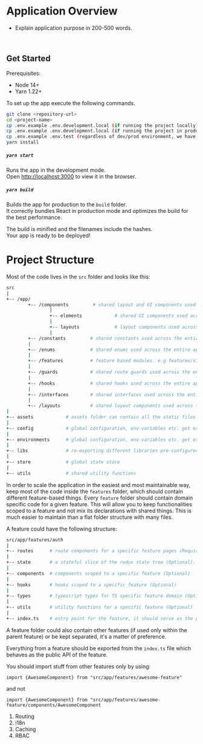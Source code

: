 # Application Overview
- Explain application purpose in 200-500 words.

<br>


## Get Started

Prerequisites:

- Node 14+
- Yarn 1.22+

To set up the app execute the following commands.

```bash
git clone <repository-url>
cd <project-name>
cp .env.example .env.development.local (if running the project locally)
cp .env.example .env.development.local (if running the project in production)
cp .env.example .env.test (regardless of dev/prod environment, we have to add .env.test as well)
yarn install
```

##### `yarn start`

Runs the app in the development mode.\
Open [http://localhost:3000](http://localhost:3000) to view it in the browser.

##### `yarn build`

Builds the app for production to the `build` folder.\
It correctly bundles React in production mode and optimizes the build for the best performance.

The build is minified and the filenames include the hashes.\
Your app is ready to be deployed!


# Project Structure

Most of the code lives in the `src` folder and looks like this:

```sh
src
|
+-- /app/
        +-- /components         # shared layout and UI components used across the entire application
                |
                +-- elements            # shared UI components used across the entire application. e.g. Drawer, ConfirmationDialog, Header, etc.
                |
                +-- layouts             # layout components used across the entire application. e.g. MainLayout, DrawerLayout, etc!
                |
        +-- /constants         # shared constants used across the entire application. e.g. application.ts, regex.ts, image.ts, lottie.ts
        |
        +-- /enums             # shared enums used across the entire application.
        |
        +-- /features          # feature based modules. e.g features/signup, features/signin, features/dashboard, features/checkout, etc.
        |
        +-- /guards            # shared route guards used across the entire application. e.g. PrivateRoute, RoleBasedRoute, PublicRoute, etc!
        |
        +-- /hooks             # shared hooks used across the entire application. e.g. useOutsideClick, useDarkMode, etc
        |
        +-- /interfaces        # shared interfaces used across the entire application. e.g. PaginatedList, etc!
        |
        +-- /layouts           # shared layout components used across the entire application. e.g. MainLayout, DrawerLayout. Each layout contains Header, Footer and dynamic { children } placeholder.
|
+-- assets            # assets folder can contain all the static files such as images, fonts, videos, lottie animation files etc.
|
+-- config            # global configuration, env variables etc. get exported from here and used in the app. e.g. config/firebase.ts, config/aws-s3.ts etc!
|
+-- environments      # global configuration, env variables etc. get exported from here and used in the app.
|
+-- libs              # re-exporting different libraries pre-configured for the application. e.g. http/axios.ts, toast.ts, date-time.ts, etc.
|
+-- store             # global state store
|
+-- utils             # shared utility functions
```

In order to scale the application in the easiest and most maintainable way, keep most of the code inside the `features` folder, which should contain different feature-based things. Every `feature` folder should contain domain specific code for a given feature. This will allow you to keep functionalities scoped to a feature and not mix its declarations with shared things. This is much easier to maintain than a flat folder structure with many files.

A feature could have the following structure:

```sh
src/app/features/auth
|
+-- routes      # route components for a specific feature pages (Required)
|
+-- state       # a stateful slice of the redux state tree (Optional). e.g. src/app/features/auth/state/index.ts exports auth actions and auth reducer
|
+-- components  # components scoped to a specific feature (Optional)
|
+-- hooks       # hooks scoped to a specific feature (Optional)
|
+-- types       # typescript types for TS specific feature domain (Optional)
|
+-- utils       # utility functions for a specific feature (Optional)
|
+-- index.ts    # entry point for the feature, it should serve as the public API of the given feature and exports everything that should be used outside the feature
```

A feature folder could also contain other features (if used only within the parent feature) or be kept separated, it's a matter of preference.

Everything from a feature should be exported from the `index.ts` file which behaves as the public API of the feature.

You should import stuff from other features only by using:

`import {AwesomeComponent} from "src/app/features/awesome-feature"`

and not

`import {AwesomeComponent} from "src/app/features/awesome-feature/components/AwesomeComponent`


1. Routing
2. i18n
3. Caching
4. RBAC